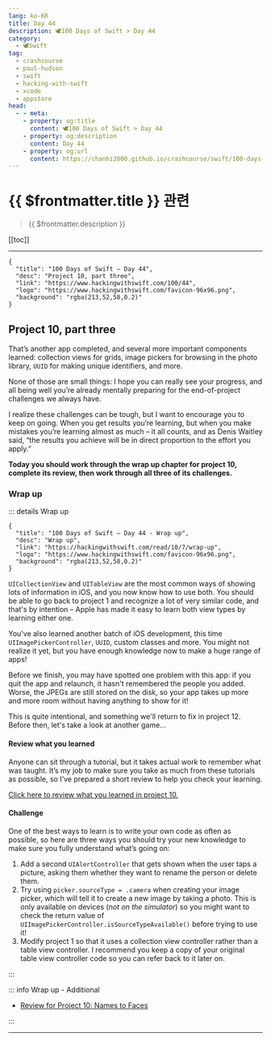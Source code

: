 ```yaml
---
lang: ko-KR
title: Day 44
description: 🕊️100 Days of Swift > Day 44
category:
  - 🕊️Swift
tag: 
  - crashcourse
  - paul-hudson
  - swift
  - hacking-with-swift
  - xcode
  - appstore
head:
  - - meta:
    - property: og:title
      content: 🕊️100 Days of Swift > Day 44
    - property: og:description
      content: Day 44
    - property: og:url
      content: https://chanhi2000.github.io/crashcourse/swift/100-days-of-swift/44.html
---
```


# {{ $frontmatter.title }} 관련

> {{ $frontmatter.description }}

[[toc]]

---

```component VPCard
{
  "title": "100 Days of Swift – Day 44",
  "desc": "Project 10, part three",
  "link": "https://www.hackingwithswift.com/100/44",
  "logo": "https://www.hackingwithswift.com/favicon-96x96.png",
  "background": "rgba(213,52,58,0.2)"
}
```

## Project 10, part three

That’s another app completed, and several more important components learned: collection views for grids, image pickers for browsing in the photo library, `UUID` for making unique identifiers, and more.

None of those are small things: I hope you can really see your progress, and all being well you’re already mentally preparing for the end-of-project challenges we always have.

I realize these challenges can be tough, but I want to encourage you to keep on going. When you get results you’re learning, but when you make mistakes you’re learning almost as much – it all counts, and as Denis Waitley said, “the results you achieve will be in direct proportion to the effort you apply.”

__Today you should work through the wrap up chapter for project 10, complete its review, then work through all three of its challenges.__

### Wrap up

::: details Wrap up

```component VPCard
{
  "title": "100 Days of Swift – Day 44 - Wrap up",
  "desc": "Wrap up",
  "link": "https://hackingwithswift.com/read/10/7/wrap-up",
  "logo": "https://www.hackingwithswift.com/favicon-96x96.png",
  "background": "rgba(213,52,58,0.2)"
}
```

<VidStack src="youtube/kKpP62SCxo0" />

`UICollectionView` and `UITableView` are the most common ways of showing lots of information in iOS, and you now know how to use both. You should be able to go back to project 1 and recognize a lot of very similar code, and that's by intention – Apple has made it easy to learn both view types by learning either one.

You've also learned another batch of iOS development, this time `UIImagePickerController`, `UUID`, custom classes and more. You might not realize it yet, but you have enough knowledge now to make a huge range of apps!

Before we finish, you may have spotted one problem with this app: if you quit the app and relaunch, it hasn't remembered the people you added. Worse, the JPEGs are still stored on the disk, so your app takes up more and more room without having anything to show for it!

This is quite intentional, and something we'll return to fix in project 12. Before then, let's take a look at another game…

#### Review what you learned

Anyone can sit through a tutorial, but it takes actual work to remember what was taught. It’s my job to make sure you take as much from these tutorials as possible, so I’ve prepared a short review to help you check your learning.

[Click here to review what you learned in project 10.][project-10-names-to-faces]

#### Challenge

One of the best ways to learn is to write your own code as often as possible, so here are three ways you should try your new knowledge to make sure you fully understand what’s going on:

1. Add a second `UIAlertController` that gets shown when the user taps a picture, asking them whether they want to rename the person or delete them.
2. Try using `picker.sourceType = .camera` when creating your image picker, which will tell it to create a new image by taking a photo. This is only available on devices (_not on the simulator_) so you might want to check the return value of `UIImagePickerController.isSourceTypeAvailable()` before trying to use it!
3. Modify project 1 so that it uses a collection view controller rather than a table view controller. I recommend you keep a copy of your original table view controller code so you can refer back to it later on.

:::

::: info Wrap up - Additional

- [Review for Project 10: Names to Faces][project-10-names-to-faces]

:::

---

<TagLinks />

[project-10-names-to-faces]: https://hackingwithswift.com/review/hws/project-10-names-to-faces